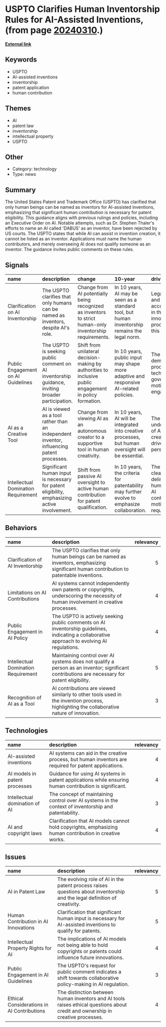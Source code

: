# __USPTO Clarifies Human Inventorship Rules for AI-Assisted Inventions__, (from page [20240310](https://kghosh.substack.com/p/20240310).)

__[External link](https://arstechnica.com/information-technology/2024/02/us-says-ai-models-cant-hold-patents/?utm_source=substack&utm_medium=email)__



## Keywords

* USPTO
* AI-assisted inventions
* inventorship
* patent application
* human contribution

## Themes

* AI
* patent law
* inventorship
* intellectual property
* USPTO

## Other

* Category: technology
* Type: news

## Summary

The United States Patent and Trademark Office (USPTO) has clarified that only human beings can be named as inventors for AI-assisted inventions, emphasizing that significant human contribution is necessary for patent eligibility. This guidance aligns with previous rulings and policies, including an Executive Order on AI. Notable attempts, such as Dr. Stephen Thaler's efforts to name an AI called 'DABUS' as an inventor, have been rejected by US courts. The USPTO states that while AI can assist in invention creation, it cannot be listed as an inventor. Applications must name the human contributors, and merely overseeing AI does not qualify someone as an inventor. The guidance invites public comments on these rules.

## Signals

| name                                | description                                                                                      | change                                                                                                   | 10-year                                                                                            | driving-force                                                                               |   relevancy |
|:------------------------------------|:-------------------------------------------------------------------------------------------------|:---------------------------------------------------------------------------------------------------------|:---------------------------------------------------------------------------------------------------|:--------------------------------------------------------------------------------------------|------------:|
| Clarification on AI Inventorship    | The USPTO clarifies that only humans can be named as inventors, despite AI's role.               | Change from AI potentially being recognized as inventors to strict human-only inventorship requirements. | In 10 years, AI may be seen as a standard tool, but human inventorship remains the legal norm.     | Legal clarity and human accountability in the innovation process drive this change.         |           4 |
| Public Engagement on AI Guidelines  | The USPTO is seeking public comment on AI inventorship guidance, inviting broader participation. | Shift from unilateral decision-making by authorities to inclusive public engagement in policy formation. | In 10 years, public input may shape more adaptive and responsive AI-related policies.              | The need for democratic processes in technology governance motivates this engagement.       |           3 |
| AI as a Creative Tool               | AI is viewed as a tool rather than an independent inventor, influencing patent processes.        | Change from viewing AI as an autonomous creator to a supportive tool in human creativity.                | In 10 years, AI will be integrated into creative processes, but human oversight will be essential. | The evolving understanding of AI's role in creativity drives this perspective.              |           4 |
| Intellectual Domination Requirement | Significant human input is necessary for patent eligibility, emphasizing active involvement.     | Shift from passive AI oversight to active human contribution for patent qualification.                   | In 10 years, the criteria for patentability may further evolve to emphasize collaboration.         | The need for clear delineation of human versus AI contributions motivates this requirement. |           4 |

## Behaviors

| name                                | description                                                                                                                                   |   relevancy |
|:------------------------------------|:----------------------------------------------------------------------------------------------------------------------------------------------|------------:|
| Clarification of AI Inventorship    | The USPTO clarifies that only human beings can be named as inventors, emphasizing significant human contribution to patentable inventions.    |           5 |
| Limitations on AI Contributions     | AI systems cannot independently own patents or copyrights, underscoring the necessity of human involvement in creative processes.             |           4 |
| Public Engagement in AI Policy      | The USPTO is actively seeking public comments on AI inventorship guidelines, indicating a collaborative approach to evolving AI regulations.  |           4 |
| Intellectual Domination Requirement | Maintaining control over AI systems does not qualify a person as an inventor; significant contributions are necessary for patent eligibility. |           5 |
| Recognition of AI as a Tool         | AI contributions are viewed similarly to other tools used in the invention process, highlighting the collaborative nature of innovation.      |           3 |

## Technologies

| name                          | description                                                                                            |   relevancy |
|:------------------------------|:-------------------------------------------------------------------------------------------------------|------------:|
| AI-assisted inventions        | AI systems can aid in the creative process, but human inventors are required for patent applications.  |           4 |
| AI models in patent processes | Guidance for using AI systems in patent applications while ensuring human contribution is significant. |           4 |
| Intellectual domination of AI | The concept of maintaining control over AI systems in the context of inventorship and patentability.   |           3 |
| AI and copyright laws         | Clarification that AI models cannot hold copyrights, emphasizing human contribution in creative works. |           4 |

## Issues

| name                                       | description                                                                                                                     |   relevancy |
|:-------------------------------------------|:--------------------------------------------------------------------------------------------------------------------------------|------------:|
| AI in Patent Law                           | The evolving role of AI in the patent process raises questions about inventorship and the legal definition of creativity.       |           5 |
| Human Contribution in AI Innovations       | Clarification that significant human input is necessary for AI-assisted inventions to qualify for patents.                      |           5 |
| Intellectual Property Rights for AI        | The implications of AI models not being able to hold copyrights or patents could influence future innovations.                  |           4 |
| Public Engagement in AI Guidelines         | The USPTO's request for public comment indicates a shift towards collaborative policy-making in AI regulation.                  |           3 |
| Ethical Considerations in AI Contributions | The distinction between human inventors and AI tools raises ethical questions about credit and ownership in creative processes. |           4 |